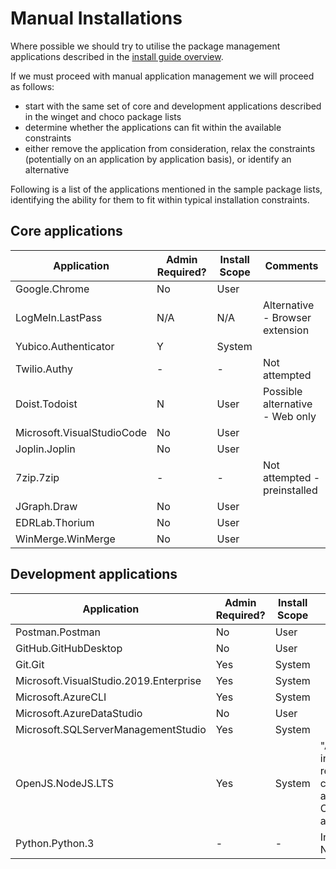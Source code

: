 # Manual Installations

Where possible we should try to utilise the package management applications described in the [install guide overview](../install.md).

If we must proceed with manual application management we will proceed as follows:

- start with the same set of core and development applications described in the winget and choco package lists
- determine whether the applications can fit within the available constraints
- either remove the application from consideration, relax the constraints (potentially on an application by application basis), or identify an alternative

Following is a list of the applications mentioned in the sample package lists, identifying the ability for them to fit within typical installation constraints.

## Core applications

| Application | Admin Required? | Install Scope | Comments|
| --- | --- | --- | --- |
| Google.Chrome | No | User | |
| LogMeIn.LastPass | N/A | N/A | Alternative - Browser extension |
| Yubico.Authenticator | Y | System | |
| Twilio.Authy | - | - | Not attempted |
| Doist.Todoist | N | User | Possible alternative - Web only |
| Microsoft.VisualStudioCode | No | User | |
| Joplin.Joplin | No | User | |
| 7zip.7zip | - | - | Not attempted - preinstalled |
| JGraph.Draw | No | User | |
| EDRLab.Thorium | No | User | |
| WinMerge.WinMerge | No | User | |

## Development applications

| Application | Admin Required? | Install Scope | Comments|
| --- | --- | --- | --- |
| Postman.Postman | No | User | |
| GitHub.GitHubDesktop | No | User | |
| Git.Git | Yes | System | |
| Microsoft.VisualStudio.2019.Enterprise | Yes | System | |
| Microsoft.AzureCLI | Yes | System | |
| Microsoft.AzureDataStudio | No | User | |
| Microsoft.SQLServerManagementStudio | Yes | System | |
| OpenJS.NodeJS.LTS | Yes | System | "Automatically install required components" also installed Chocolatey and Python 3 |
| Python.Python.3 | - | - | Installed via Node.js |
